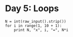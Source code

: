 # Day 5: Loops

```
N = int(raw_input().strip())
for i in range(1, 10 + 1):
    print N, "x", i, "=", N*i
```

